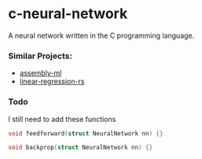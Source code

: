 # c-neural-network

A neural network written in the C programming language.

### Similar Projects:
- [assembly-ml](https://github.com/JakeRoggenbuck/assembly-ml)
- [linear-regression-rs](https://github.com/JakeRoggenbuck/linear-regression-rs)

### Todo
I still need to add these functions
```c
void feedforward(struct NeuralNetwork nn) {}

void backprop(struct NeuralNetwork nn) {}
```
